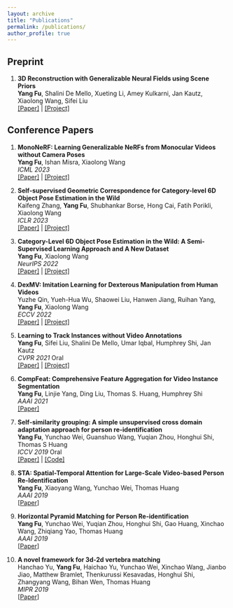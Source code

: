 ```yaml
---
layout: archive
title: "Publications"
permalink: /publications/
author_profile: true
---
```

## Preprint
1. <b>3D Reconstruction with Generalizable Neural Fields using Scene Priors</b> <br> 
   <b>Yang Fu</b>,  Shalini De Mello, Xueting Li, Amey Kulkarni, Jan Kautz, Xiaolong Wang, Sifei Liu
   <!-- <br><i>ICML 2023</i> -->
   <br>[[Paper]](https://arxiv.org/abs/2309.15164v2) | [[Project]](https://oasisyang.github.io/neural-prior/)

## Conference Papers
1. <b>MonoNeRF: Learning Generalizable NeRFs from Monocular Videos without Camera Poses</b> <br> 
   <b>Yang Fu</b>, Ishan Misra, Xiaolong Wang
   <br><i>ICML 2023</i>
   <br>[[Paper]](https://arxiv.org/abs/2210.07181) | [[Project]](https://oasisyang.github.io/mononerf/)

1. <b>Self-supervised Geometric Correspondence for Category-level 6D Object Pose Estimation in the Wild</b> <br>
    Kaifeng Zhang, <b>Yang Fu</b>, Shubhankar Borse, Hong Cai, Fatih Porikli, Xiaolong Wang
    <br><i>ICLR 2023</i>
    <br>[[Paper]](https://arxiv.org/abs/2210.07199)  | [[Project]](https://kywind.github.io/self-pose)

1. <b>Category-Level 6D Object Pose Estimation in the Wild: A Semi-Supervised Learning Approach and A New Dataset</b> <br> 
   <b>Yang Fu</b>, Xiaolong Wang
   <br> <i>NeurIPS 2022</i>
   <br>[[Paper]](https://arxiv.org/abs/2206.15436) | [[Project]](https://oasisyang.github.io/semi-pose)

1. <b>DexMV: Imitation Learning for Dexterous Manipulation from Human Videos</b> <br> 
   Yuzhe Qin, Yueh-Hua Wu, Shaowei Liu, Hanwen Jiang, Ruihan Yang, <b>Yang Fu</b>, Xiaolong Wang
   <br> <i>ECCV 2022</i>
   <br>[[Paper]](https://arxiv.org/abs/2108.05877) | [[Project]](https://yzqin.github.io/dexmv/)

1. <b>Learning to Track Instances without Video Annotations</b> <br> 
   <b>Yang Fu</b>, Sifei Liu, Shalini De Mello, Umar Iqbal, Humphrey Shi, Jan Kautz
   <br> <i>CVPR 2021</i> Oral
   <br>[[Paper]](https://openaccess.thecvf.com/content/CVPR2021/papers/Fu_Learning_to_Track_Instances_without_Video_Annotations_CVPR_2021_paper.pdf) | [[Project]](https://oasisyang.github.io/semi-track)

2. <b>CompFeat: Comprehensive Feature Aggregation for Video Instance Segmentation</b> <br> 
   <b>Yang Fu</b>, Linjie Yang, Ding Liu, Thomas S. Huang, Humphrey Shi 
   <br> <i>AAAI 2021</i>
   <br>[[Paper]](https://arxiv.org/pdf/2012.03400)

3. <b>Self-similarity grouping: A simple unsupervised cross domain adaptation approach for person re-identification</b> <br>
   <b>Yang Fu</b>, Yunchao Wei, Guanshuo Wang, Yuqian Zhou, Honghui Shi, Thomas S Huang
   <br> <i>ICCV 2019</i> Oral
   <br>[[Paper]](http://openaccess.thecvf.com/content_ICCV_2019/papers/Fu_Self-Similarity_Grouping_A_Simple_Unsupervised_Cross_Domain_Adaptation_Approach_for_ICCV_2019_paper.pdf) | [[Code]](https://github.com/SHI-Labs/Self-Similarity-Grouping)<br>

4. <b>STA: Spatial-Temporal Attention for Large-Scale Video-based Person Re-Identification</b> <br>
  <b>Yang Fu</b>, Xiaoyang Wang, Yunchao Wei, Thomas Huang
  <br> <i>AAAI 2019</i>
  <br>[[Paper](https://ojs.aaai.org/index.php/AAAI/article/view/4841/4714)]

5. <b>Horizontal Pyramid Matching for Person Re-identification</b> <br>
  <b>Yang Fu</b>, Yunchao Wei, Yuqian Zhou, Honghui Shi, Gao Huang, Xinchao Wang, Zhiqiang Yao, Thomas Huang
  <br> <i>AAAI 2019</i>
  <br>[[Paper](https://ojs.aaai.org/index.php/AAAI/article/download/4842/4715)]

6. <b>A novel framework for 3d-2d vertebra matching</b> <br>
  Hanchao Yu, <b>Yang Fu</b>, Haichao Yu, Yunchao Wei, Xinchao Wang, Jianbo Jiao, Matthew Bramlet, Thenkurussi Kesavadas, Honghui Shi, Zhangyang Wang, Bihan Wen, Thomas Huang
  <br> <i>MIPR 2019</i>
  <br>[[Paper](https://openreview.net/pdf/9824c8c04eb2fd3bbc6d5b5d62a545784d2ca6cc.pdf)]


